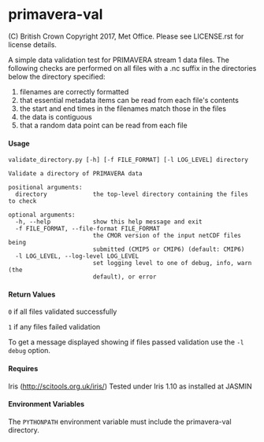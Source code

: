 # primavera-val

(C) British Crown Copyright 2017, Met Office.
Please see LICENSE.rst for license details.


A simple data validation test for PRIMAVERA stream 1 data files. The following
checks are performed on all files with a .nc suffix in the directories below
the directory specified:

1. filenames are correctly formatted
2. that essential metadata items can be read from each file's contents
3. the start and end times in the filenames match those in the files
4. the data is contiguous
5. that a random data point can be read from each file

#### Usage
```
validate_directory.py [-h] [-f FILE_FORMAT] [-l LOG_LEVEL] directory

Validate a directory of PRIMAVERA data

positional arguments:
  directory             the top-level directory containing the files to check

optional arguments:
  -h, --help            show this help message and exit
  -f FILE_FORMAT, --file-format FILE_FORMAT
                        the CMOR version of the input netCDF files being
                        submitted (CMIP5 or CMIP6) (default: CMIP6)
  -l LOG_LEVEL, --log-level LOG_LEVEL
                        set logging level to one of debug, info, warn (the
                        default), or error
```
#### Return Values
`0` if all files validated successfully

`1` if any files failed validation

To get a message displayed showing if files passed validation use the
`-l debug` option.


#### Requires

Iris (http://scitools.org.uk/iris/) Tested under Iris 1.10 as installed at JASMIN

#### Environment Variables

The `PYTHONPATH` environment variable must include the primavera-val directory.